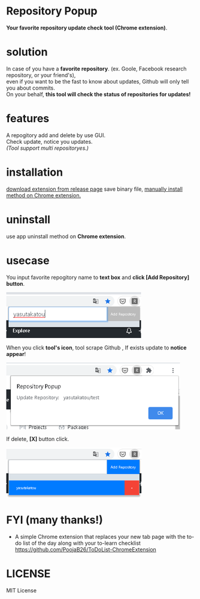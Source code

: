# Repository Popup

**Your favorite repository update check tool (Chrome extension)**.

# solution

In case of you have a **favorite repository**. (ex. Goole, Facebook research repository, or your friend's), <br>
even if you want to be the fast to know about updates, Github will only tell you about commits.<br>
On your behalf, **this tool will check the status of repositories for updates!**<br>

# features

A repogitory add and delete by use GUI.<br>
Check update, notice you updates.<br>
*(Tool support multi repositoryes.)*<br>

# installation

[download extension from release page](https://github.com/yasutakatou/repop/releases)
save binary file, [manually install method on Chrome extension.](https://www.cnet.com/how-to/how-to-install-chrome-extensions-manually/)

# uninstall

use app uninstall method on **Chrome extension**.

# usecase

You input favorite repogitory name to **text box** and **click [Add Repository] button**.<br>

![1](https://github.com/yasutakatou/repop/blob/pic/1.png)

When you click **tool's icon**, tool scrape Github , If exists update to **notice appear**!<br>

![2](https://github.com/yasutakatou/repop/blob/pic/2.png)

If delete, **[X]** button click.<br>

![3](https://github.com/yasutakatou/repop/blob/pic/3.png)

# FYI (many thanks!)

 - A simple Chrome extension that replaces your new tab page with the to-do list of the day along with your to-learn checklist<br>
https://github.com/PoojaB26/ToDoList-ChromeExtension

# LICENSE

MIT License
